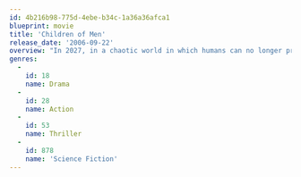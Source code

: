 ```yaml
---
id: 4b216b98-775d-4ebe-b34c-1a36a36afca1
blueprint: movie
title: 'Children of Men'
release_date: '2006-09-22'
overview: "In 2027, in a chaotic world in which humans can no longer procreate, a former activist agrees to help transport a miraculously pregnant woman to a sanctuary at sea, where her child's birth may help scientists save the future of humankind."
genres:
  -
    id: 18
    name: Drama
  -
    id: 28
    name: Action
  -
    id: 53
    name: Thriller
  -
    id: 878
    name: 'Science Fiction'
---
```

